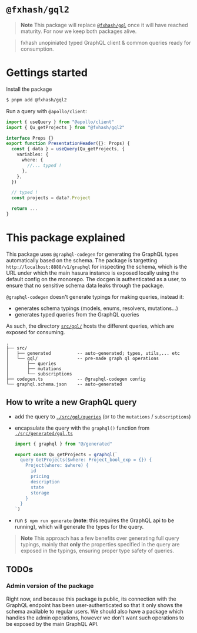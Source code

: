 # `@fxhash/gql2`

> **Note**
> This package will replace [`@fxhash/gql`](../fxhash-gql/) once it will have reached maturity. For now we keep both packages alive.

> fxhash unopiniated typed GraphQL client & common queries ready for consumption.

# Gettings started

Install the package

```sh
$ pnpm add @fxhash/gql2
```

Run a query with `@apollo/client`:

```ts
import { useQuery } from "@apollo/client"
import { Qu_getProjects } from "@fxhash/gql2"

interface Props {}
export function PresentationHeader({}: Props) {
  const { data } = useQuery(Qu_getProjects, {
    variables: {
      where: {
        //... typed !
      },
    },
  })

  // typed !
  const projects = data?.Project

  return ...
}
```

# This package explained

This package uses `@graphql-codegen` for generating the GraphQL types automatically based on the schema. The package is targetting `http://localhost:8888/v1/graphql` for inspecting the schema, which is the URL under which the main hasura instance is exposed locally using the default config on the monorepo. The docgen is authenticated as a user, to ensure that no sensitive schema data leaks through the package.

`@graphql-codegen` doesn't generate typings for making queries, instead it:

- generates schema typings (models, enums, resolvers, mutations...)
- generates typed queries from the GraphQL queries

As such, the directory [`src/gql/`](./src/gql/) hosts the different queries, which are exposed for consuming.

```
.
├── src/
│   ├── generated          -- auto-generated; types, utils,... etc
│   └── gql/               -- pre-made graph ql operations
│       ├── queries
│       ├── mutations
│       └── subscriptions
├── codegen.ts             -- @graphql-codegen config
└── graphql.schema.json    -- auto-generated
```

## How to write a new GraphQL query

- add the query to [`./src/gql/queries`](./src/gql/queries/) (or to the `mutations` / `subscriptions`)
- encapsulate the query with the `graphql()` function from [`./src/generated/gql.ts`](./src/generated/gql.ts)

  ```ts
  import { graphql } from "@/generated"

  export const Qu_getProjects = graphql(`
    query GetProjects($where: Project_bool_exp = {}) {
      Project(where: $where) {
        id
        pricing
        description
        state
        storage
      }
    }
  `)
  ```

- run `$ npm run generate` (**note**: this requires the GraphQL api to be running), which will generate the types for the query.

> **Note**
> This approach has a few benefits over generating full query typings, mainly that **only** the properties specified in the query are exposed in the typings, ensuring proper type safety of queries.

## TODOs

### Admin version of the package

Right now, and because this package is public, its connection with the GraphQL endpoint has been user-authenticated so that it only shows the schema available to regular users. We should also have a package which handles the admin operations, however we don't want such operations to be exposed by the main GraphQL API.
